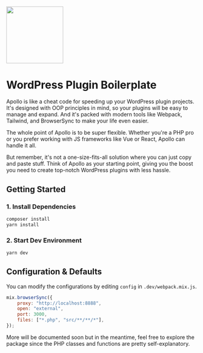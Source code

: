 #####

<img src="https://www.wparray.com/static/apollo.svg" width="150" height="auto"/>

# WordPress Plugin Boilerplate

Apollo is like a cheat code for speeding up your WordPress plugin projects. It's designed with OOP principles in mind, so your plugins will be easy to manage and expand. And it's packed with modern tools like Webpack, Tailwind, and BrowserSync to make your life even easier.

The whole point of Apollo is to be super flexible. Whether you're a PHP pro or you prefer working with JS frameworks like Vue or React, Apollo can handle it all.

But remember, it's not a one-size-fits-all solution where you can just copy and paste stuff. Think of Apollo as your starting point, giving you the boost you need to create top-notch WordPress plugins with less hassle.

## Getting Started

### 1. Install Dependencies

```bash
composer install
yarn install
```

### 2. Start Dev Environment

```bash
yarn dev
```

## Configuration & Defaults

You can modify the configurations by editing `config` in `.dev/webpack.mix.js`.

```javascript
mix.browserSync({
	proxy: "http://localhost:8888",
	open: "external",
	port: 3000,
	files: ["*.php", "src/**/**/*"],
});
```

More will be documented soon but in the meantime, feel free to explore the package since the PHP classes and functions are pretty self-explanatory.
